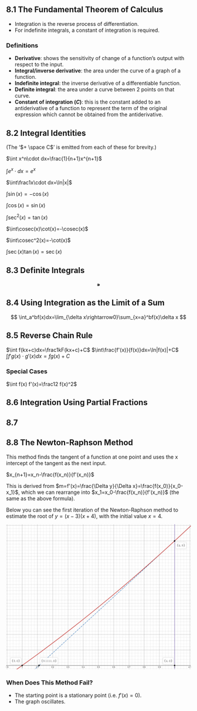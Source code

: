 ## 8.1 The Fundamental Theorem of Calculus

* Integration is the reverse process of differentiation.
* For indefinite integrals, a constant of integration is required.

### Definitions

* **Derivative**: shows the sensitivity of change of a function’s output with respect to the input.
* **Integral/inverse derivative**: the area under the curve of a graph of a function.
* **Indefinite integral**: the inverse derivative of a differentiable function.
* **Definite integral**: the area under a curve between 2 points on that curve.
* **Constant of integration $(C)$**: this is the constant added to an antiderivative of a function to represent the term of the original expression which cannot be obtained from the antiderivative.

## 8.2 Integral Identities

(The ‘$+ \space C$’ is emitted from each of these for brevity.)

$\int x^n\cdot dx=\frac{1}{n+1}x^{n+1}$

$\int e^x\cdot dx=e^x$

$\int\frac1x\cdot dx=\ln|x|$

$\int\sin(x)=-\cos(x)$

$\int\cos(x)=\sin(x)$

$\int\sec^2(x)=\tan(x)$

$\int\cosec(x)\cot(x)=-\cosec(x)$

$\int\cosec^2(x)=-\cot(x)$

$\int\sec(x)\tan(x)=\sec(x)$

## 8.3 Definite Integrals

$$
⁍
$$

## 8.4 Using Integration as the Limit of a Sum

$$
\int_a^bf(x)dx=\lim_{\delta x\rightarrow0}\sum_{x=a}^bf(x)\delta x
$$

## 8.5 Reverse Chain Rule

$\int f(kx+c)dx=\frac1kF(kx+c)+C$
$\int\frac{f'(x)}{f(x)}dx=\ln|f(x)|+C$
$\int f'g(x)\cdot g'(x)dx=fg(x) +C$

### Special Cases

$\int f(x) f'(x)=\frac12 f(x)^2$

## 8.6 Integration Using Partial Fractions

## 8.7

## 8.8 The Newton-Raphson Method

This method finds the tangent of a function at one point and uses the x intercept of the tangent as the next input.

$x_{n+1}=x_n-\frac{f(x_n)}{f'(x_n)}$

This is derived from $m=f'(x)=\frac{\Delta y}{\Delta x}=\frac{f(x_0)}{x_0-x_1}$, which we can rearrange into $x_1=x_0-\frac{f(x_n)}{f'(x_n)}$ (the same as the above formula).

Below you can see the first iteration of the Newton-Raphson method to estimate the root of $y=(x-3)(x+4)$, with the initial value $x=4$.

![Untitled](Maths/Single%20Maths/1.%20Pure/8.%20Integration/Untitled.png)

### When Does This Method Fail?

* The starting point is a stationary point (i.e. $f'(x)=0$).
* The graph oscillates.